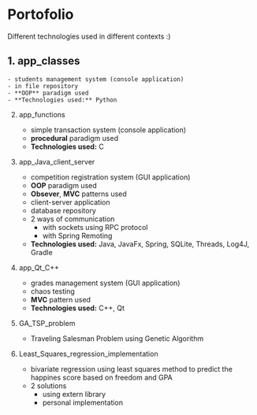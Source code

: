 # Portofolio
Different technologies used in different contexts :)
## 1. app_classes
	- students management system (console application)
	- in file repository
	- **OOP** paradigm used
	- **Technologies used:** Python
2. app_functions
	- simple transaction system (console application)
	- **procedural** paradigm used
	- **Technologies used:** C
3. app_Java_client_server
	- competition registration system (GUI application)
	- **OOP** paradigm used
	- **Obsever**, **MVC** patterns used
	- client-server application
	- database repository
	- 2 ways of communication
		- with sockets using RPC protocol
		- with Spring Remoting
	- **Technologies used:** Java, JavaFx, Spring, SQLite, Threads, Log4J, Gradle
4. app_Qt_C++
	- grades management system (GUI application)
	- chaos testing
	- **MVC** pattern used
	- **Technologies used:** C++, Qt
5. GA_TSP_problem
	- Traveling Salesman Problem using Genetic Algorithm

6. Least_Squares_regression_implementation
	- bivariate regression using least squares method to predict the happines score based on freedom and GPA	
	- 2 solutions
		- using extern library
		- personal implementation
